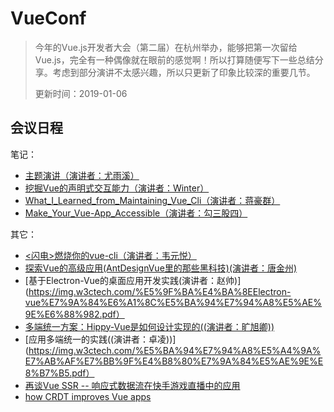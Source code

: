 # VueConf
> 今年的Vue.js开发者大会（第二届）在杭州举办，能够把第一次留给Vue.js，完全有一种偶像就在眼前的感觉啊！所以打算随便写下一些总结分享。考虑到部分演讲不太感兴趣，所以只更新了印象比较深的重要几节。
> 
> 更新时间：2019-01-06
## 会议日程
笔记：
* [主题演讲（演讲者：尤雨溪）](./VueConfDetail/top-1.md)
* [挖掘Vue的声明式交互能力（演讲者：Winter）](./VueConfDetail/top-2.md)
* [What_I_Learned_from_Maintaining_Vue_Cli（演讲者：蒋豪群）](./VueConfDetail/top-3.md)
* [Make_Your_Vue-App_Accessible（演讲者：勾三股四）](./VueConfDetail/top-4.pdf)

其它：
* [<闪电>燃烧你的vue-cli（演讲者：韦元悦）](https://slides.com/miccycn/vuecli)
* [探索Vue的高级应用(AntDesignVue里的那些黑科技)(演讲者：唐金州)](https://img.w3ctech.com/VueConf_%E5%94%90%E9%87%91%E5%B7%9E.pdf)
* [基于Electron-Vue的桌面应用开发实践(演讲者：赵帅)](https://img.w3ctech.com/%E5%9F%BA%E4%BA%8EElectron-vue%E7%9A%84%E6%A1%8C%E5%BA%94%E7%94%A8%E5%AE%9E%E6%88%982.pdf）
* [多端统一方案：Hippy-Vue是如何设计实现的((演讲者：旷旭卿))](https://img.w3ctech.com/Hippy-VueConf.pdf)
* [应用多端统一的实践((演讲者：卓凌))](https://img.w3ctech.com/%E5%BA%94%E7%94%A8%E5%A4%9A%E7%AB%AF%E7%BB%9F%E4%B8%80%E7%9A%84%E5%AE%9E%E8%B7%B5.pdf）
* [再谈Vue SSR -- 响应式数据流在快手游戏直播中的应用](https://img.w3ctech.com/vue-conf-tianxiang.pdf)
* [how CRDT improves Vue apps](http://slides.com/ai/crdt-vue-cn#/)
